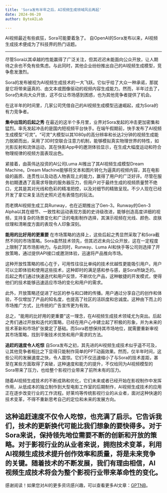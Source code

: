 ```yaml
---
title: 'Sora发布半年之后，AI视频生成领域风云再起'
date: 2024-06-20
author: ByteAILab

---
```


AI视频最近有些疯狂，Sora可能要着急了。
自OpenAI的Sora发布以来，AI视频生成技术便成为了科技界的热门话题。

---
尽管Sora以其卓越的性能赢得了广泛关注，但其迟迟未能面向公众开放，让人期待之余也不免有些焦虑。与此同时，其他企业纷纷推出自己的AI视频生成模型，竞争愈发激烈。

Sora的发布被视为AI视频生成技术的一大飞跃。它似乎给了大众一种承诺，那就是它将带来逼真的、由文本或图像驱动的视频内容生成能力。然而，半年过去了，Sora仍未向大众开放，这不仅让市场感到困惑，也为其他竞争者提供了机会。

在这半年的时间里，几家公司凭借自己的AI视频生成模型迅速崛起，成为Sora的有力竞争者。

**集中出现的后起之秀**
在最近的这半个多月里，业界对Sora发起的冲击更加密集和猛烈。率先发起冲击的是国内短视频平台快手。在端午假期前，快手发布了AI视频生成模型“可灵”。“可灵”大模型以其1080p的高分辨率和长达2分钟的视频生成能力脱颖而出，采用了3D时空联合注意力机制，能够模拟真实物理世界的特性，如光影反射和流体运动，其在快影App中的邀测体验显示，在生成大幅度运动和符合物理规律的视频方面表现出色。

紧接着，由英伟达投资的AI公司Luma AI推出了其AI视频生成模型Dream Machine。Dream Machine能够将文本和图片转化为逼真的视频内容，其在电影级的画质、连贯性以及动态人物表现上的能力，赢得了用户的广泛好评。尽管在服务初期遭遇了高需求导致的服务器压力，但用户对于最终生成的视频质量赞不绝口，尤其是其对光线和色彩的精准把控，以及对细节的精致呈现。不少人现在已经开发了拿它来复活历史照片还有表情包的玩法。

而老牌AI视频生成工具Runway，也在近期推出了Gen-3。Runway的Gen-3 Alpha以其在细节、一致性和运动表现方面的史诗级改进，能够创造高度详细的视频，支持复杂的场景变化和广泛的电影制作选择，其演示视频在光线、颜色、皮肤纹理和清晰度方面的表现令人印象深刻。

**能用的比好用的更重要**
在市场策略的选择上，这些后起之秀显然采取了和Sora截然不同的市场策略。Sora虽然技术领先，但其迟迟未向公众开放，这在一定程度上限制了其市场影响力。与此同时，Runway、Luma AI和快手等公司则选择了开放策略，通过提供API接口或邀测体验，迅速将产品推向市场。

这种开放性策略的核心在于，可用性往往比单纯的技术优越性更能吸引用户。用户可以立即体验和使用这些技术，这种即时的满足感和参与感，是Sora所缺乏的。后起之秀们通过快速迭代和用户反馈，不断优化产品，这种敏捷的开发模式，使得他们的技术能够迅速适应市场的变化和用户的需求。

此外，开放策略还促进了社区的参与和口碑的传播。用户通过分享自己的创作和体验，不仅增加了产品的知名度，也提高了社区的活跃度和忠诚度。这种由下而上的市场推广方式，比传统的广告宣传更为有效。

总之，"能用的比好用的更重要"这一理念，在AI视频生成技术领域尤为突出。后起之秀们通过开放和迭代的策略，已经在用户心中建立起了积极的形象，并为未来的技术革新和市场扩张奠定了基础。而Sora若想保持其市场地位，就需要重新审视其市场策略，找到平衡技术优势和用户需求的方法。

**追赶的速度令人吃惊**
自Sora发布之初，其先进的AI视频生成技术似乎遥不可及，让其他竞争者相比之下显得只能制作简单的PPT动画效果。然而，仅半年时间，这些公司的发展速度之快，令人震惊。它们不仅迅速缩小了与Sora的技术差距，甚至在某些方面取得了突破，这种速度和能力的提升，不仅给同为AI视频模型的Sora带来了压力，也给整个影视行业带来了前所未有的压力。

随着AI视频生成技术的不断成熟和优化，它们未来或者已经开始在影视制作中发挥作用，从低成本的独立制作到大型电影工作室的后期制作，AI视频生成技术的应用正在逐步改变行业的工作流程。好莱坞等传统影视行业的从业者，面对这种快速的技术变革，不得不重新思考自己的定位和未来的发展方向。

这种追赶速度不仅令人吃惊，也充满了启示。它告诉我们，技术的更新换代可能比我们想象的要快得多。对于Sora来说，保持领先地位需要不断的创新和开放的策略。对于影视行业的从业者来说，拥抱技术变革，利用AI视频生成技术提升创作效率和质量，将是未来竞争的关键。随着技术的不断发展，我们有理由相信，AI视频生成技术将会为整个影视行业带来革命性的变化。
---
感谢阅读！如果您对AI的更多资讯感兴趣，可以查看更多AI文章：[GPTNB](https://gptnb.com)。